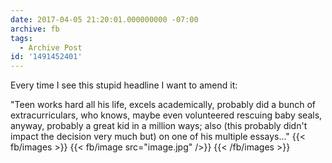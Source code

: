 ```yaml
---
date: 2017-04-05 21:20:01.000000000 -07:00
archive: fb
tags: 
  - Archive Post
id: '1491452401'
---
```


Every time I see this stupid headline I want to amend it:

"Teen works hard all his life, excels academically, probably did a bunch of extracurriculars, who knows, maybe even volunteered rescuing baby seals, anyway, probably a great kid in a million ways; also (this probably didn't impact the decision very much but) on one of his multiple essays..."
{{< fb/images >}}
{{< fb/image src="image.jpg" />}}
{{< /fb/images >}}
